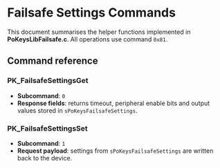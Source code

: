 # Failsafe Settings Commands

This document summarises the helper functions implemented in **PoKeysLibFailsafe.c**. All operations use command `0x81`.

## Command reference

### PK_FailsafeSettingsGet
* **Subcommand**: `0`
* **Response fields**: returns timeout, peripheral enable bits and output values stored in `sPoKeysFailsafeSettings`.

### PK_FailsafeSettingsSet
* **Subcommand**: `1`
* **Request payload**: settings from `sPoKeysFailsafeSettings` are written back to the device.
